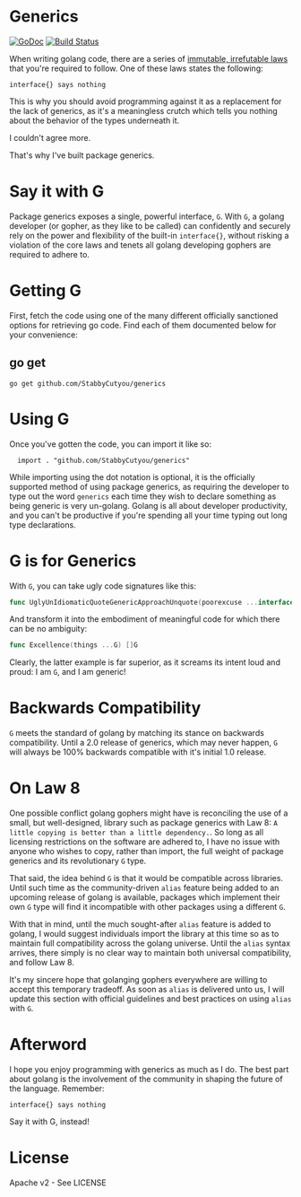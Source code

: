 # Generics
[![GoDoc](http://img.shields.io/badge/go-documentation-blue.svg?style=flat-square)](http://godoc.org/github.com/StabbyCutyou/generics) [![Build Status](https://travis-ci.org/StabbyCutyou/generics.svg)](https://travis-ci.org/StabbyCutyou/generics)

When writing golang code, there are a series of [immutable, irrefutable laws](https://go-proverbs.github.io/) that you're required to follow. One of these laws states the following:

`interface{} says nothing`

This is why you should avoid programming against it as a replacement for the lack of generics, as it's a meaningless crutch which tells you nothing about the behavior of the types underneath it.

I couldn't agree more.

That's why I've built package generics.

# Say it with G
Package generics exposes a single, powerful interface, `G`. With `G`, a golang developer (or gopher, as they like to be called) can confidently and securely rely on the power and flexibility of the built-in `interface{}`, without risking a violation of the core laws and tenets all golang developing gophers are required to adhere to.

# Getting G

First, fetch the code using one of the many different officially sanctioned options for retrieving go code. Find each of them documented below for your convenience:

## go get

`go get github.com/StabbyCutyou/generics`

# Using G

Once you've gotten the code, you can import it like so:

```golang
  import . "github.com/StabbyCutyou/generics"
```

While importing using the dot notation is optional, it is the officially supported method of using package generics, as requiring the developer to type out the word `generics` each time they wish to declare something as being generic is very un-golang. Golang is all about developer productivity, and you can't be productive if you're spending all your time typing out long type declarations.

# G is for Generics
With `G`, you can take ugly code signatures like this:

```go
func UglyUnIdiomaticQuoteGenericApproachUnquote(poorexcuse ...interface{}) []interface{}
```

And transform it into the embodiment of meaningful code for which there can be no ambiguity:

```go
func Excellence(things ...G) []G
```

Clearly, the latter example is far superior, as it screams its intent loud and proud: I am `G`, and I am generic!

# Backwards Compatibility
`G` meets the standard of golang by matching its stance on backwards compatibility. Until a 2.0 release of generics, which may never happen, `G` will always be 100% backwards compatible with it's initial 1.0 release.

# On Law 8
One possible conflict golang gophers might have is reconciling the use of a small, but well-designed, library such as package generics with Law 8: `A little copying is better than a little dependency.`. So long as all licensing restrictions on the software are adhered to, I have no issue with anyone who wishes to copy, rather than import, the full weight of package generics and its revolutionary `G` type.

That said, the idea behind `G` is that it would be compatible across libraries. Until such time as the community-driven `alias` feature being added to an upcoming release of golang is available, packages which implement their own `G` type will find it incompatible with other packages using a different `G`.

With that in mind, until the much sought-after `alias` feature is added to golang, I would suggest individuals import the library at this time so as to maintain full compatibility across the golang universe. Until the `alias` syntax arrives, there simply is no clear way to maintain both universal compatibility, and follow Law 8.

It's my sincere hope that golanging gophers everywhere are willing to accept this temporary tradeoff. As soon as `alias` is delivered unto us, I will update this section with official guidelines and best practices on using `alias` with `G`.

# Afterword
I hope you enjoy programming with generics as much as I do. The best part about golang is the involvement of the community in shaping the future of the language. Remember:

`interface{} says nothing`

Say it with G, instead!

# License
Apache v2 - See LICENSE
